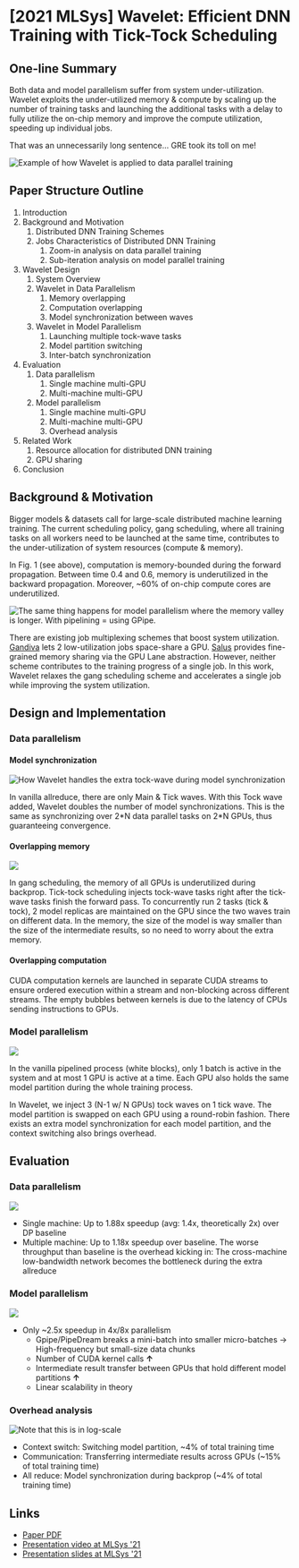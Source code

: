 # \[2021 MLSys] Wavelet: Efficient DNN Training with Tick-Tock Scheduling

## One-line Summary

Both data and model parallelism suffer from system under-utilization. Wavelet exploits the under-utilized memory & compute by scaling up the number of training tasks and launching the additional tasks with a delay to fully utilize the on-chip memory and improve the compute utilization, speeding up individual jobs.

That was an unnecessarily long sentence... GRE took its toll on me!

![Example of how Wavelet is applied to data parallel training](../../.gitbook/assets/screen-shot-2021-05-11-at-8.05.32-pm.png)

## Paper Structure Outline

1. Introduction
2. Background and Motivation
   1. Distributed DNN Training Schemes
   2. Jobs Characteristics of Distributed DNN Training
      1. Zoom-in analysis on data parallel training
      2. Sub-iteration analysis on model parallel training
3. Wavelet Design
   1. System Overview
   2. Wavelet in Data Parallelism
      1. Memory overlapping
      2. Computation overlapping
      3. Model synchronization between waves
   3. Wavelet in Model Parallelism
      1. Launching multiple tock-wave tasks
      2. Model partition switching
      3. Inter-batch synchronization
4. Evaluation
   1. Data parallelism
      1. Single machine multi-GPU
      2. Multi-machine multi-GPU
   2. Model parallelism
      1. Single machine multi-GPU
      2. Multi-machine multi-GPU
      3. Overhead analysis
5. Related Work
   1. Resource allocation for distributed DNN training
   2. GPU sharing
6. Conclusion

## Background & Motivation

Bigger models & datasets call for large-scale distributed machine learning training. The current scheduling policy, gang scheduling, where all training tasks on all workers need to be launched at the same time, contributes to the under-utilization of system resources (compute & memory).

In Fig. 1 (see above), computation is memory-bounded during the forward propagation. Between time 0.4 and 0.6, memory is underutilized in the backward propagation. Moreover, \~60% of on-chip compute cores are underutilized.

![The same thing happens for model parallelism where the memory valley is longer. With pipelining = using GPipe.](../../.gitbook/assets/screen-shot-2021-05-11-at-8.09.48-pm.png)

There are existing job multiplexing schemes that boost system utilization. [Gandiva](gandiva-introspective-cluster-scheduling-for-deep-learning.md) lets 2 low-utilization jobs space-share a GPU. [Salus](2020-sigcomm-reducto-on-camera-filtering-for-resource-efficient-real-time-video-analytics/salus-fine-grained-gpu-sharing-primitives-for-deep-learning-applications.md) provides fine-grained memory sharing via the GPU Lane abstraction. However, neither scheme contributes to the training progress of a single job. In this work, Wavelet relaxes the gang scheduling scheme and accelerates a single job while improving the system utilization.

## Design and Implementation

### Data parallelism

#### Model synchronization

![How Wavelet handles the extra tock-wave during model synchronization](../../.gitbook/assets/screen-shot-2021-05-11-at-8.18.40-pm.png)

In vanilla allreduce, there are only Main & Tick waves. With this Tock wave added, Wavelet doubles the number of model synchronizations. This is the same as synchronizing over 2\*N data parallel tasks on 2\*N GPUs, thus guaranteeing convergence. &#x20;

#### Overlapping memory

![](../../.gitbook/assets/screen-shot-2021-05-11-at-8.22.16-pm.png)

In gang scheduling, the memory of all GPUs is underutilized during backprop. Tick-tock scheduling injects tock-wave tasks right after the tick-wave tasks finish the forward pass. To concurrently run 2 tasks (tick & tock), 2 model replicas are maintained on the GPU since the two waves train on different data. In the memory, the size of the model is way smaller than the size of the intermediate results, so no need to worry about the extra memory.

#### Overlapping computation

CUDA computation kernels are launched in separate CUDA streams to ensure ordered execution within a stream and non-blocking across different streams. The empty bubbles between kernels is due to the latency of CPUs sending instructions to GPUs.

### Model parallelism

![](../../.gitbook/assets/screen-shot-2021-05-11-at-8.27.24-pm.png)

In the vanilla pipelined process (white blocks), only 1 batch is active in the system and at most 1 GPU is active at a time. Each GPU also holds the same model partition during the whole training process.

In Wavelet, we inject 3 (N-1 w/ N GPUs) tock waves on 1 tick wave. The model partition is swapped on each GPU using a round-robin fashion. There exists an extra model synchronization for each model partition, and the context switching also brings overhead.

## Evaluation

### Data parallelism

![](https://lh4.googleusercontent.com/VsZF6a3W2RzY3BYXFP7kHY7GKpLN-5VyPr01iWp9PiBj0c6iOypabT8VcZ0GCe6P9KqBqUqkhzxi\_ssKLUIvzYhONHTu-fGPuilYAt\_MKiiqag0o-ffGhyAYYOKh6eM4vydfTl\_1O8E)

* Single machine: Up to 1.88x speedup (avg: 1.4x, theoretically 2x) over DP baseline
* Multiple machine: Up to 1.18x speedup over baseline. The worse throughput than baseline is the overhead kicking in: The cross-machine low-bandwidth network becomes the bottleneck during the extra allreduce

### Model parallelism

![](https://lh3.googleusercontent.com/cXWkPGS1OhaFhnrv2vvFVuNrTm1ySzDU9JuHMIBS2\_x9rLsul1nIJrzYAm8nPEDQa47hHXG2mUmw\_U3gTRAoBV1Fnwy\_c9LrqDRDkpxOjhqFD\_l9E38gbwHVyBJiVfhz99gzTLbJ79k)

* Only \~2.5x speedup in 4x/8x parallelism
  * Gpipe/PipeDream breaks a mini-batch into smaller micro-batches -> High-frequency but small-size data chunks
  * Number of CUDA kernel calls **↑**
  * Intermediate result transfer between GPUs that hold different model partitions **↑**
  * Linear scalability in theory

### Overhead analysis

![Note that this is in log-scale](https://lh3.googleusercontent.com/RTdgfup\_rPnHzhgPbMq\_1eflWzzhpgvO7W7aSB0pousFIRUQ6cokC8gVYZ5K\_wZ\_e1mXOxGm7FBnHpGInHYltnTsbtW9aKmZNl6v6k9dYw0\_iQ3rwulgMpqn-gXGeqlNKGYe6pmdNRs)

* Context switch: Switching model partition, \~4% of total training time
* Communication: Transferring intermediate results across GPUs (\~15% of total training time)
* All reduce: Model synchronization during backprop (\~4% of total training time)

## Links

* [Paper PDF](https://proceedings.mlsys.org/paper/2021/file/c81e728d9d4c2f636f067f89cc14862c-Paper.pdf)
* [Presentation video at MLSys '21](https://mlsys.org/virtual/2021/oral/1586)
* [Presentation slides at MLSys '21](https://mlsys.org/virtual/2021/oral/1586)
